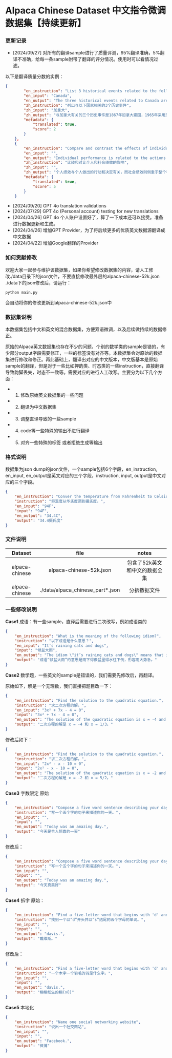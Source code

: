 # Alpaca Chinese Dataset 中文指令微调数据集【持续更新】

### 更新记录

- [2024/09/27] 对所有的翻译sample进行了质量评测，95%翻译准确，5%翻译不准确，给每一条sample附带了翻译的评分情况。使用时可以看情况过滤。

以下是翻译质量分数的实例：
```json
{
        "en_instruction": "List 3 historical events related to the following country",
        "en_input": "Canada",
        "en_output": "The three historical events related to Canada are the Dominion of Canada's establishment in 1867, the adoption of the Canadian Flag in 1965, and the signing of the Canada-U.S. Free Trade Agreement in 1988.",
        "zh_instruction": "列出与以下国家相关的3个历史事件",
        "zh_input": "加拿大",
        "zh_output": "与加拿大有关的三个历史事件是1867年加拿大建国，1965年采用加拿大国旗以及加拿大 - 美国签署。1988年的自由贸易协定。",
        "metadata": {
            "translated": true,
            "score": 2
        }
    },
    {
        "en_instruction": "Compare and contrast the effects of individual and societal performance",
        "en_input": "",
        "en_output": "Individual performance is related to the actions and decisions made by individuals while societal performance focuses on the actions and decisions of an entire group or organization. Individual performance is more focused on the needs and goals of the individual while societal performance is based on collective goals. Individual performance can be more easily measured and quantified while measuring the impact of societal performance can be more difficult as it usually involves evaluating the individual components making up the larger picture.",
        "zh_instruction": "比较和对比个人和社会绩效的影响",
        "zh_input": "",
        "zh_output": "个人绩效与个人做出的行动和决定有关，而社会绩效则侧重于整个群体或组织的行动和决策。个人绩效更侧重于个人的需求和目标，而社会绩效则基于集体目标。个人绩效可以更容易地衡量和量化，而衡量社会绩效的影响可能更加困难，因为它通常涉及评估构成大局的单个组成部分。",
        "metadata": {
            "translated": true,
            "score": 5
        }
    }
```

- [2024/09/20] GPT 4o translation validations
- [2024/07/29] GPT 4o (Personal account) testing for new translations
- [2024/04/26] GPT 4o 个人账户设置好了，算了一下成本还可以接受。准备进行数据更新和生成。
- [2024/04/26] 增加GPT Provider，为了将后续更多的优质英文数据源翻译成中文数据
- [2024/04/22] 增加Google翻译的Provider


### 如何贡献修改

欢迎大家一起参与维护该数据集，如果你希望修改数据集的内容，请人工修改./data目录下的json文件，不要直接修改最外层的alpaca-chinese-52k.json
./data下的json修改后，请运行：
```commandline
python main.py
```


会自动将你的修改更新到alpaca-chinese-52k.json中


### 数据集说明
本数据集包括中文和英文的混合数据集，方便双语微调，以及后续做持续的数据修正。

原始的Alpaca英文数据集也存在不少的问题，个别的数学类的sample是错的，有少部分output字段需要修正，一些<noinput>的标签没有对齐等。本数据集会对原始的数据集进行修改和修正。再此基础上，翻译出对应的中文版本，中文版基本是原始sample的翻译，但是对于一些比如押韵类、时态类的一些instruction，直接翻译导致韵脚丢失，时态不一致等。需要对应的进行人工改写。主要分为以下几个方面：

- 1. 修改原始英文数据集的一些问题

- 2. 翻译为中文数据集

- 3. 调整直译导致的一些sample

- 4. code等一些特殊的输出不进行翻译

- 5. 对齐一些特殊的标签<noinput> 或者拒绝生成等输出



### 格式说明
数据集为json dump的json文件，一个sample包括6个字段，en_instruction, en_input, en_output是英文对应的三个字段，instruction, input, output是中文对应的三个字段。
```json
{
    "en_instruction": "Conver the temperature from Fahrenheit to Celsius.",
    "instruction": "将温度从华氏度调到摄氏度。",
    "en_input": "94F",
    "input": "94F",
    "en_output": "34.4C",
    "output": "34.4摄氏度"
}
```


### 文件说明


| Dataset   |      file      |  notes |
|:----------:|:-------------:|:------:|
| alpaca-chinese |  alpaca-chinese-52k.json | 包含了52k英文和中文的数据全集 |
| alpaca-chinese |  ./data/alpaca_chinese_part*.json | 分拆数据文件 |



### 一些修改说明

**Case1** 成语：有一些sample，直译后需要进行二次改写，例如成语类的
```json
{
    "en_instruction": "What is the meaning of the following idiom?",
    "instruction": "以下成语是什么意思？",
    "en_input": "It’s raining cats and dogs",
    "input": "倾盆大雨",
    "en_output": "The idiom \"it’s raining cats and dogs\" means that it is raining heavily.",
    "output": "成语“倾盆大雨”的意思是雨下得像盆里得水往下倒，形容雨大势急。"
}
```

**Case2** 数学题，一些英文的sample是错误的，我们需要先修改后，再翻译。

原始如下，解是一个无理数，我们直接把题目改一下：
```json
{
    "en_instruction": "Find the solution to the quadratic equation.",
    "instruction": "求二次方程的解。",
    "en_input": "3x² + 7x - 4 = 0",
    "input": "3x² + 7x - 4 = 0",
    "en_output": "The solution of the quadratic equation is x = -4 and x = 1/3.",
    "output": "二次方程的解是 x = -4 和 x = 1/3。"
}
```
修改后如下：
```json
{
    "en_instruction": "Find the solution to the quadratic equation.",
    "instruction": "求二次方程的解。",
    "en_input": "2x² - x - 10 = 0",
    "input": "2x² - x - 10 = 0",
    "en_output": "The solution of the quadratic equation is x = -2 and x = 5/2.",
    "output": "二次方程的解是 x = -2 和 x = 5/2。"
}
```

**Case3** 字数限定
原始
```json
{
    "en_instruction": "Compose a five word sentence describing your day.",
    "instruction": "写一个五个字的句子来描述你的一天。",
    "en_input": "",
    "input": "",
    "en_output": "Today was an amazing day.",
    "output": "今天是令人惊喜的一天"
}
```

修改后：
```json
{
    "en_instruction": "Compose a five word sentence describing your day.",
    "instruction": "写一个五个字的句子来描述你的一天。",
    "en_input": "",
    "input": "",
    "en_output": "Today was an amazing day.",
    "output": "今天真美好"
}
```

**Case4** 拆字
原始：
```json
{
    "en_instruction": "Find a five-letter word that begins with 'd' and ends with 's'.",
    "instruction": "找到一个以“d”开头并以“s”结尾的五个字母的单词。",
    "en_input": "",
    "input": "",
    "en_output": "davis.",
    "output": "戴维斯。"
}
```
修改后：
```json
{
    "en_instruction": "Find a five-letter word that begins with 'd' and ends with 's'.",
    "instruction": "一个木字一个羽毛的羽是什么字。",
    "en_input": "",
    "input": "",
    "en_output": "davis.",
    "output": "栩栩如生的栩(xǔ)"
}
```

**Case5** 本地化
```json
{
    "en_instruction": "Name one social networking website",
    "instruction": "说出一个社交网站",
    "en_input": "",
    "input": "",
    "en_output": "Facebook.",
    "output": "微博"
}
```




